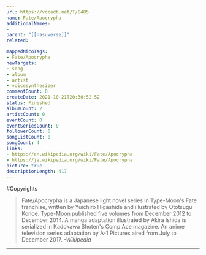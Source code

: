 ```yaml
---
url: https://vocadb.net/T/8485
name: Fate/Apocrypha
additionalNames: 
- 
parent: "[[nasuverse]]"
related:

mappedNicoTags:
- Fate/Apocrypha
newTargets:
- song
- album
- artist
- voicesynthesizer
commentCount: 0
createDate: 2021-10-21T20:30:52.52
status: Finished
albumCount: 2
artistCount: 0
eventCount: 0
eventSeriesCount: 0
followerCount: 0
songListCount: 0
songCount: 4
links: 
- https://en.wikipedia.org/wiki/Fate/Apocrypha
- https://ja.wikipedia.org/wiki/Fate/Apocrypha
picture: true
descriptionLength: 417
---
```


#Copyrights

> Fate/Apocrypha is a Japanese light novel series in Type-Moon's Fate franchise, written by Yūichirō Higashide and illustrated by Ototsugu Konoe.
Type-Moon published five volumes from December 2012 to December 2014.
A manga adaptation illustrated by Akira Ishida is serialized in Kadokawa Shoten's Comp Ace magazine.
An anime television series adaptation by A-1 Pictures aired from July to December 2017.
*-Wikipedia*

---

